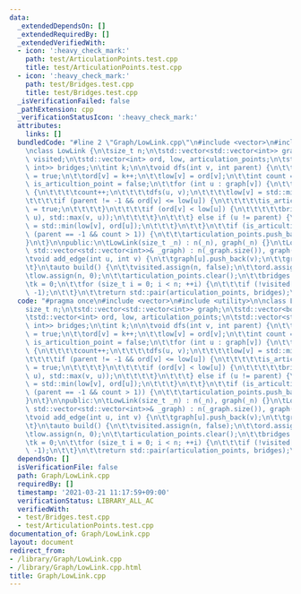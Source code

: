 ```yaml
---
data:
  _extendedDependsOn: []
  _extendedRequiredBy: []
  _extendedVerifiedWith:
  - icon: ':heavy_check_mark:'
    path: test/ArticulationPoints.test.cpp
    title: test/ArticulationPoints.test.cpp
  - icon: ':heavy_check_mark:'
    path: test/Bridges.test.cpp
    title: test/Bridges.test.cpp
  _isVerificationFailed: false
  _pathExtension: cpp
  _verificationStatusIcon: ':heavy_check_mark:'
  attributes:
    links: []
  bundledCode: "#line 2 \"Graph/LowLink.cpp\"\n#include <vector>\n#include <utility>\n\
    \nclass LowLink {\n\tsize_t n;\n\tstd::vector<std::vector<int>> graph;\n\tstd::vector<bool>\
    \ visited;\n\tstd::vector<int> ord, low, articulation_points;\n\tstd::vector<std::pair<int,\
    \ int>> bridges;\n\tint k;\n\n\tvoid dfs(int v, int parent) {\n\t\tvisited[v]\
    \ = true;\n\t\tord[v] = k++;\n\t\tlow[v] = ord[v];\n\t\tint count = 0;\n\t\tbool\
    \ is_articultion_point = false;\n\t\tfor (int u : graph[v]) {\n\t\t\tif (!visited[u])\
    \ {\n\t\t\t\tcount++;\n\t\t\t\tdfs(u, v);\n\t\t\t\tlow[v] = std::min(low[v], low[u]);\n\
    \t\t\t\tif (parent != -1 && ord[v] <= low[u]) {\n\t\t\t\t\tis_articultion_point\
    \ = true;\n\t\t\t\t}\n\t\t\t\tif (ord[v] < low[u]) {\n\t\t\t\t\tbridges.emplace_back(std::min(v,\
    \ u), std::max(v, u));\n\t\t\t\t}\n\t\t\t} else if (u != parent) {\n\t\t\t\tlow[v]\
    \ = std::min(low[v], ord[u]);\n\t\t\t}\n\t\t}\n\t\tif (is_articultion_point ||\
    \ (parent == -1 && count > 1)) {\n\t\t\tarticulation_points.push_back(v);\n\t\t\
    }\n\t}\n\npublic:\n\tLowLink(size_t _n) : n(_n), graph(_n) {}\n\tLowLink(const\
    \ std::vector<std::vector<int>>& _graph) : n(_graph.size()), graph(_graph) {}\n\
    \tvoid add_edge(int u, int v) {\n\t\tgraph[u].push_back(v);\n\t\tgraph[v].push_back(u);\n\
    \t}\n\tauto build() {\n\t\tvisited.assign(n, false);\n\t\tord.assign(n, 0);\n\t\
    \tlow.assign(n, 0);\n\t\tarticulation_points.clear();\n\t\tbridges.clear();\n\t\
    \tk = 0;\n\t\tfor (size_t i = 0; i < n; ++i) {\n\t\t\tif (!visited[i]) dfs(i,\
    \ -1);\n\t\t}\n\t\treturn std::pair(articulation_points, bridges);\n\t}\n};\n"
  code: "#pragma once\n#include <vector>\n#include <utility>\n\nclass LowLink {\n\t\
    size_t n;\n\tstd::vector<std::vector<int>> graph;\n\tstd::vector<bool> visited;\n\
    \tstd::vector<int> ord, low, articulation_points;\n\tstd::vector<std::pair<int,\
    \ int>> bridges;\n\tint k;\n\n\tvoid dfs(int v, int parent) {\n\t\tvisited[v]\
    \ = true;\n\t\tord[v] = k++;\n\t\tlow[v] = ord[v];\n\t\tint count = 0;\n\t\tbool\
    \ is_articultion_point = false;\n\t\tfor (int u : graph[v]) {\n\t\t\tif (!visited[u])\
    \ {\n\t\t\t\tcount++;\n\t\t\t\tdfs(u, v);\n\t\t\t\tlow[v] = std::min(low[v], low[u]);\n\
    \t\t\t\tif (parent != -1 && ord[v] <= low[u]) {\n\t\t\t\t\tis_articultion_point\
    \ = true;\n\t\t\t\t}\n\t\t\t\tif (ord[v] < low[u]) {\n\t\t\t\t\tbridges.emplace_back(std::min(v,\
    \ u), std::max(v, u));\n\t\t\t\t}\n\t\t\t} else if (u != parent) {\n\t\t\t\tlow[v]\
    \ = std::min(low[v], ord[u]);\n\t\t\t}\n\t\t}\n\t\tif (is_articultion_point ||\
    \ (parent == -1 && count > 1)) {\n\t\t\tarticulation_points.push_back(v);\n\t\t\
    }\n\t}\n\npublic:\n\tLowLink(size_t _n) : n(_n), graph(_n) {}\n\tLowLink(const\
    \ std::vector<std::vector<int>>& _graph) : n(_graph.size()), graph(_graph) {}\n\
    \tvoid add_edge(int u, int v) {\n\t\tgraph[u].push_back(v);\n\t\tgraph[v].push_back(u);\n\
    \t}\n\tauto build() {\n\t\tvisited.assign(n, false);\n\t\tord.assign(n, 0);\n\t\
    \tlow.assign(n, 0);\n\t\tarticulation_points.clear();\n\t\tbridges.clear();\n\t\
    \tk = 0;\n\t\tfor (size_t i = 0; i < n; ++i) {\n\t\t\tif (!visited[i]) dfs(i,\
    \ -1);\n\t\t}\n\t\treturn std::pair(articulation_points, bridges);\n\t}\n};\n"
  dependsOn: []
  isVerificationFile: false
  path: Graph/LowLink.cpp
  requiredBy: []
  timestamp: '2021-03-21 11:17:59+09:00'
  verificationStatus: LIBRARY_ALL_AC
  verifiedWith:
  - test/Bridges.test.cpp
  - test/ArticulationPoints.test.cpp
documentation_of: Graph/LowLink.cpp
layout: document
redirect_from:
- /library/Graph/LowLink.cpp
- /library/Graph/LowLink.cpp.html
title: Graph/LowLink.cpp
---
```

